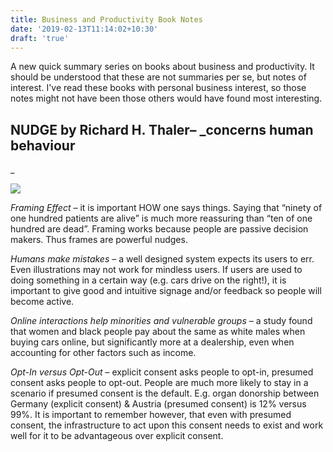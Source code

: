 ```yaml
---
title: Business and Productivity Book Notes
date: '2019-02-13T11:14:02+10:30'
draft: 'true'
---
```

A new quick summary series on books about business and productivity. It should be understood that these are not summaries per se, but notes of interest. I've read these books with personal business interest, so those notes might not have been those others would have found most interesting.

## NUDGE by Richard H. Thaler– _concerns human behaviour_

![](/images/uploads/nudge.jpg)

_Framing Effect_ – it is important HOW one says things. Saying that “ninety of one hundred patients are alive” is much more reassuring than “ten of one hundred are dead”. Framing works because people are passive decision makers. Thus frames are powerful nudges.

_Humans make mistakes_ – a well designed system  expects its users to err. Even illustrations may not work for mindless users. If users are used to doing something in a certain way (e.g. cars drive on the right!), it is important to give good and intuitive signage and/or feedback so people will become active.

_Online interactions help minorities and vulnerable groups_ – a study found that women and black people pay about the same as white males when buying cars online, but significantly more at a dealership, even when accounting for other factors such as income.

_Opt-In versus Opt-Out_ – explicit consent asks people to opt-in, presumed consent asks people to opt-out. People are much more likely to stay in a scenario if presumed consent is the default. E.g. organ donorship between Germany (explicit consent) & Austria (presumed consent) is 12% versus 99%. It is important to remember however, that even with presumed consent, the infrastructure to act upon this consent needs to exist and work well for it to be advantageous over explicit consent.
